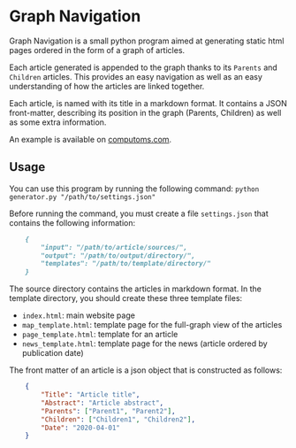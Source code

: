 # Graph Navigation

Graph Navigation is a small python program aimed at generating static html pages ordered in the form of a graph of articles.

Each article generated is appended to the graph thanks to its `Parents` and `Children` articles. This provides an easy navigation as well as an easy understanding of how the articles are linked together.  

Each article, is named with its title in a markdown format. It contains a JSON front-matter, describing its position in the graph (Parents, Children) as well as some extra information.

An example is available on [computoms.com](http://computoms.com).


## Usage

You can use this program by running the following command:
`python generator.py "/path/to/settings.json"`

Before running the command, you must create a file `settings.json` that contains the following information:

```md
    {
		"input": "/path/to/article/sources/",
		"output": "/path/to/output/directory/",
		"templates": "/path/to/template/directory/"
	}
```

The source directory contains the articles in markdown format. In the template directory, you should create these three template files:

* `index.html`: main website page
* `map_template.html`: template page for the full-graph view of the articles
* `page_template.html`: template for an article
* `news_template.html`: template page for the news (article ordered by publication date)

The front matter of an article is a json object that is constructed as follows:

```json
	{
		"Title": "Article title",
		"Abstract": "Article abstract",
		"Parents": ["Parent1", "Parent2"],
		"Children": ["Children1", "Children2"],
		"Date": "2020-04-01"
	}

```